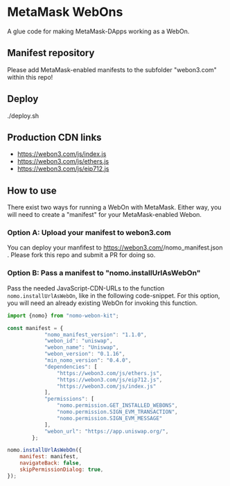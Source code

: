 # MetaMask WebOns

A glue code for making MetaMask-DApps working as a WebOn.

## Manifest repository

Please add MetaMask-enabled manifests to the subfolder "webon3.com" within this repo!

## Deploy

./deploy.sh

## Production CDN links

- https://webon3.com/js/index.js  
- https://webon3.com/js/ethers.js  
- https://webon3.com/js/eip712.js  

## How to use

There exist two ways for running a WebOn with MetaMask.
Either way, you will need to create a "manifest" for your MetaMask-enabled Webon.

### Option A: Upload your manifest to webon3.com

You can deploy your manfifest to https://webon3.com/<webonurl>/nomo_manifest.json .
Please fork this repo and submit a PR for doing so.

### Option B: Pass a manifest to "nomo.installUrlAsWebOn"

Pass the needed JavaScript-CDN-URLs to the function `nomo.installUrlAsWebOn`, like in the following code-snippet.
For this option, you will need an already existing WebOn for invoking this function.

```JavaScript
import {nomo} from "nomo-webon-kit";

const manifest = {
            "nomo_manifest_version": "1.1.0",
            "webon_id": "uniswap",
            "webon_name": "Uniswap",
            "webon_version": "0.1.16",
            "min_nomo_version": "0.4.0",
            "dependencies": [
                "https://webon3.com/js/ethers.js",
                "https://webon3.com/js/eip712.js",
                "https://webon3.com/js/index.js"
            ],
            "permissions": [
                "nomo.permission.GET_INSTALLED_WEBONS",
                "nomo.permission.SIGN_EVM_TRANSACTION",
                "nomo.permission.SIGN_EVM_MESSAGE"
            ],
            "webon_url": "https://app.uniswap.org/",
        };

nomo.installUrlAsWebOn({
    manifest: manifest,
    navigateBack: false,
    skipPermissionDialog: true,
});
```
